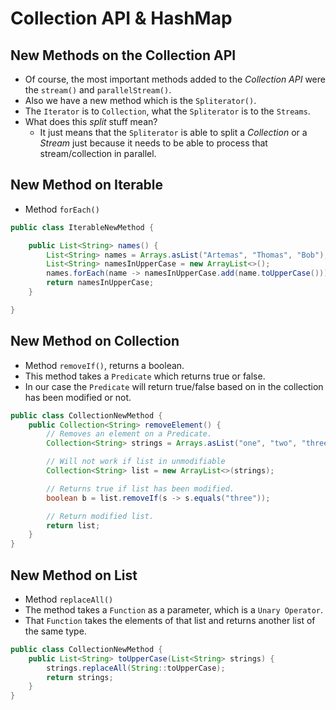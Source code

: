 # Collection API & HashMap

## New Methods on the Collection API
* Of course, the most important methods added to the *Collection API* were the `stream()` and
`parallelStream()`.
* Also we have a new method which is the `Spliterator()`.
* The `Iterator` is to `Collection`, what the `Spliterator` is to the `Streams`.
* What does this *split* stuff mean?
    * It just means that the `Spliterator` is able to split a *Collection* or a *Stream*
    just because it needs to be able to process that stream/collection in parallel.

## New Method on Iterable
* Method `forEach()`

```java
public class IterableNewMethod {

    public List<String> names() {
        List<String> names = Arrays.asList("Artemas", "Thomas", "Bob");
        List<String> namesInUpperCase = new ArrayList<>();
        names.forEach(name -> namesInUpperCase.add(name.toUpperCase()));
        return namesInUpperCase;
    }

}
```

## New Method on Collection
* Method `removeIf()`, returns a boolean.
* This method takes a `Predicate` which returns true or false.
* In our case the `Predicate` will return true/false based on in the collection has
been modified or not.

```java
public class CollectionNewMethod {
    public Collection<String> removeElement() {
        // Removes an element on a Predicate.
        Collection<String> strings = Arrays.asList("one", "two", "three", "four");

        // Will not work if list in unmodifiable
        Collection<String> list = new ArrayList<>(strings);

        // Returns true if list has been modified.
        boolean b = list.removeIf(s -> s.equals("three"));

        // Return modified list.
        return list;
    }
}
```

## New Method on List
* Method `replaceAll()`
* The method takes a `Function` as a parameter, which is a `Unary Operator`.
* That `Function` takes the elements of that list and returns another list of the same
type.

```java
public class CollectionNewMethod {
    public List<String> toUpperCase(List<String> strings) {
        strings.replaceAll(String::toUpperCase);
        return strings;
    }
}
```